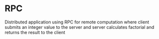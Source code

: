 # RPC
Distributed application using RPC for remote computation where client submits an integer value to the server and server calculates factorial and returns the result to the client
